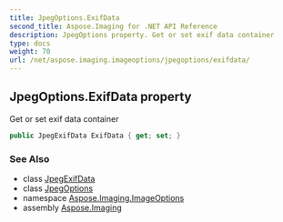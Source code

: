 ```yaml
---
title: JpegOptions.ExifData
second_title: Aspose.Imaging for .NET API Reference
description: JpegOptions property. Get or set exif data container
type: docs
weight: 70
url: /net/aspose.imaging.imageoptions/jpegoptions/exifdata/
---
```

## JpegOptions.ExifData property

Get or set exif data container

```csharp
public JpegExifData ExifData { get; set; }
```

### See Also

* class [JpegExifData](../../../aspose.imaging.exif/jpegexifdata/)
* class [JpegOptions](../)
* namespace [Aspose.Imaging.ImageOptions](../../jpegoptions/)
* assembly [Aspose.Imaging](../../../)


